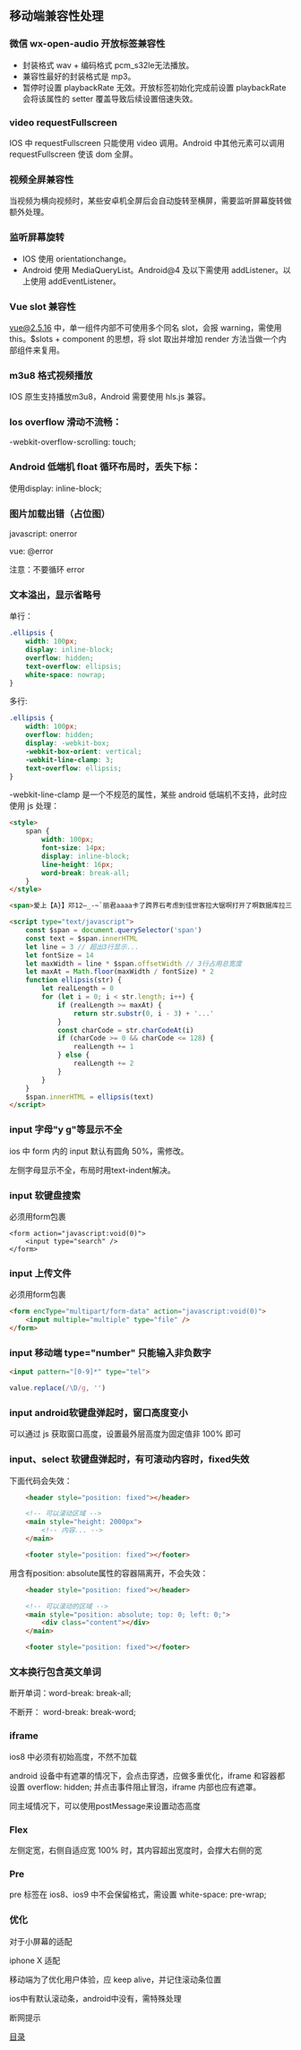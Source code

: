 ## 移动端兼容性处理

### 微信 wx-open-audio 开放标签兼容性
-   封装格式 wav + 编码格式 pcm_s32le无法播放。
-   兼容性最好的封装格式是 mp3。
-   暂停时设置 playbackRate 无效。开放标签初始化完成前设置 playbackRate 会将该属性的 setter 覆盖导致后续设置倍速失效。

### video requestFullscreen
IOS 中 requestFullscreen 只能使用 video 调用。Android 中其他元素可以调用 requestFullscreen 使该 dom 全屏。

### 视频全屏兼容性
当视频为横向视频时，某些安卓机全屏后会自动旋转至横屏，需要监听屏幕旋转做额外处理。

### 监听屏幕旋转
-   IOS 使用 orientationchange。
-   Android 使用 MediaQueryList。Android@4 及以下需使用 addListener。以上使用 addEventListener。

### Vue slot 兼容性
vue@2.5.16 中，单一组件内部不可使用多个同名 slot，会报 warning，需使用 this。$slots + component 的思想，将 slot 取出并增加 render 方法当做一个内部组件来复用。

### m3u8 格式视频播放
IOS 原生支持播放m3u8，Android 需要使用 hls.js 兼容。

### Ios overflow 滑动不流畅：
-webkit-overflow-scrolling: touch;

### Android 低端机 float 循环布局时，丢失下标：
使用display: inline-block;

### 图片加载出错（占位图）
javascript: onerror

vue: @error

注意：不要循环 error

### 文本溢出，显示省略号
单行：
```css
.ellipsis {
    width: 100px;
    display: inline-block;
    overflow: hidden;
    text-overflow: ellipsis;
    white-space: nowrap;
}
```
多行:
```css
.ellipsis {
    width: 100px;
    overflow: hidden;
    display: -webkit-box;
    -webkit-box-orient: vertical;
    -webkit-line-clamp: 3;
    text-overflow: ellipsis;
}
```
-webkit-line-clamp 是一个不规范的属性，某些 android 低端机不支持，此时应使用 js 处理：
```html
<style>
    span {
        width: 100px;
        font-size: 14px;
        display: inline-block;
        line-height: 16px;
        word-break: break-all;
    }
</style>

<span>爱上【A}】邓12—_-~`丽君aaaa卡了跨界石考虑到佳世客拉大锯啊打开了啊数据库拉三等奖拉斯肯德基阿卡丽大师级的卡拉加大款拉大锯啊了可多</span>

<script type="text/javascript">
    const $span = document.querySelector('span')
    const text = $span.innerHTML
    let line = 3 // 超出3行显示...
    let fontSize = 14
    let maxWidth = line * $span.offsetWidth // 3行占用总宽度
    let maxAt = Math.floor(maxWidth / fontSize) * 2
    function ellipsis(str) {
        let realLength = 0
        for (let i = 0; i < str.length; i++) {
            if (realLength >= maxAt) {
                return str.substr(0, i - 3) + '...'
            }
            const charCode = str.charCodeAt(i)
            if (charCode >= 0 && charCode <= 128) {
                realLength += 1
            } else {
                realLength += 2
            }
        }
    }
    $span.innerHTML = ellipsis(text)
</script>
```

### input 字母"y g"等显示不全
ios 中 form 内的 input 默认有圆角 50%，需修改。

左侧字母显示不全，布局时用text-indent解决。

### input 软键盘搜索
必须用form包裹
```
<form action="javascript:void(0)">
    <input type="search" />
</form>
```

### input 上传文件
必须用form包裹
```html
<form encType="multipart/form-data" action="javascript:void(0)">
    <input multiple="multiple" type="file" />
</form>
```

### input 移动端 type="number" 只能输入非负数字
```html
<input pattern="[0-9]*" type="tel">
```
```javascript
value.replace(/\D/g, '')
```

### input android软键盘弹起时，窗口高度变小
可以通过 js 获取窗口高度，设置最外层高度为固定值非 100% 即可

### input、select 软键盘弹起时，有可滚动内容时，fixed失效
下面代码会失效：
```html
    <header style="position: fixed"></header>

    <!-- 可以滚动区域 -->
    <main style="height: 2000px">
        <!-- 内容... -->
    </main>

    <footer style="position: fixed"></footer>
```
用含有position: absolute属性的容器隔离开，不会失效：
```html
    <header style="position: fixed"></header>

    <!-- 可以滚动的区域 -->
    <main style="position: absolute; top: 0; left: 0;">
        <div class="content"></div>
    </main>

    <footer style="position: fixed"></footer>
```

### 文本换行包含英文单词
断开单词：word-break: break-all;

不断开：  word-break: break-word;

### iframe
ios8 中必须有初始高度，不然不加载

android 设备中有遮罩的情况下，会点击穿透，应做多重优化，iframe 和容器都设置 overflow: hidden; 并点击事件阻止冒泡，iframe 内部也应有遮罩。

同主域情况下，可以使用postMessage来设置动态高度

### Flex
左侧定宽，右侧自适应宽 100% 时，其内容超出宽度时，会撑大右侧的宽

### Pre
pre 标签在 ios8、ios9 中不会保留格式，需设置 white-space: pre-wrap;

### 优化
对于小屏幕的适配

iphone X 适配

移动端为了优化用户体验，应 keep alive，并记住滚动条位置

ios中有默认滚动条，android中没有，需特殊处理

断网提示

[目录](https://github.com/jines-z/note)

